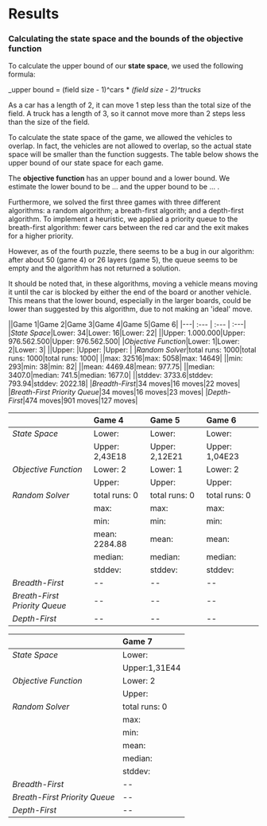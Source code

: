 # Results
### Calculating the state space and the bounds of the objective function
To calculate the upper bound of our **state space**, we used the following formula:  

  _upper bound = (field size - 1)^cars * _(field size - 2)^trucks_  

  As a car has a length of 2, it can move 1 step less than the total size of the
field. A truck has a length of 3, so it cannot move more than 2 steps less than
the size of the field.  

  To calculate the state space of the game, we allowed the vehicles to overlap. In
fact, the vehicles are not allowed to overlap, so the actual state space will be
smaller than the function suggests. The table below shows the upper bound of our
state space for each game.  

  The **objective function** has an upper bound and a lower bound. We estimate the
lower bound to be ... and the upper bound to be ... .  

  Furthermore, we solved the first three games with three different algorithms:
a random algorithm; a breath-first algorith; and a depth-first algorithm. To implement
a heuristic, we applied a priority queue to the breath-first algorithm: fewer cars
between the red car and the exit makes for a higher priority.

  However, as of the fourth puzzle, there seems to be a bug in our algorithm:
after about 50 (game 4) or 26 layers (game 5), the queue seems to be empty and
the algorithm has not returned a solution.

  It should be noted that, in these algorithms, moving a vehicle means moving it
 until the car is blocked by either the end of the board or another vehicle.
 This means that the lower bound, especially in the larger boards, could be lower
 than suggested by this algorithm, due to not making an 'ideal' move.

||Game 1|Game 2|Game 3|Game 4|Game 5|Game 6|
|---| :--- | :--- | :---|
|_State Space_|Lower: 34|Lower: 16|Lower: 22|
||Upper: 1.000.000|Upper: 976.562.500|Upper: 976.562.500|
|_Objective Function_|Lower: 1|Lower: 2|Lower: 3|
||Upper: |Upper: |Upper: |
|_Random Solver_|total runs: 1000|total runs: 1000|total runs: 1000|
||max: 32516|max: 5058|max: 14649|
||min: 293|min: 38|min: 82|
||mean: 4469.48|mean: 977.75|
||median: 3407.0|median: 741.5|median: 1677.0|
||stddev: 3733.6|stddev: 793.94|stddev: 2022.18|
|_Breadth-First_|34 moves|16 moves|22 moves|
|_Breath-First Priority Queue_|34 moves|16 moves|23 moves|
|_Depth-First_|474 moves|901 moves|127 moves|


||Game 4|Game 5|Game 6|
|:---|:---| :---| :---|
|_State Space_|Lower: |Lower: |Lower: |
||Upper: 2,43E18|Upper: 2,12E21|Upper: 1,04E23|
|_Objective Function_|Lower: 2|Lower: 1|Lower: 2|
||Upper: |Upper: |Upper: |
|_Random Solver_|total runs: 0|total runs: 0|total runs: 0|
||max: |max: |max: |
||min: |min: |min: |
||mean: 2284.88|mean: |mean: |mean: |
||median: |median: |median: |
||stddev: |stddev: |stddev: |
|_Breadth-First_| -- | -- | -- |
|_Breath-First Priority Queue_| -- | -- | -- |
|_Depth-First_| -- | -- | -- |

||Game 7|
|:---|:---|
|_State Space_|Lower: |
||Upper:1,31E44|
|_Objective Function_|Lower: 2|
||Upper: |
|_Random Solver_|total runs: 0|
||max: |
||min: |
||mean: |
||median: |
||stddev: |
|_Breadth-First_| -- |
|_Breath-First Priority Queue_| -- |
|_Depth-First_| -- |
